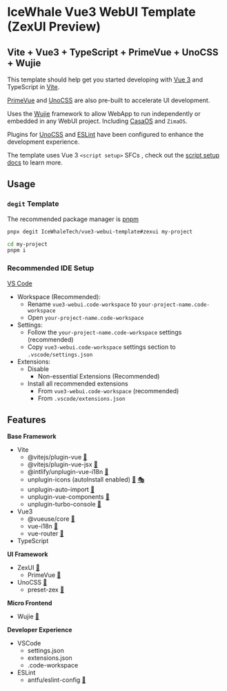 # IceWhale Vue3 WebUI Template (ZexUI Preview)

## Vite + Vue3 + TypeScript + PrimeVue + UnoCSS + Wujie

This template should help get you started developing with [Vue 3](https://vuejs.org/) and TypeScript in [Vite](https://vitejs.dev/).

[PrimeVue](https://primevue.org/) and [UnoCSS](https://unocss.dev/) are also pre-built to accelerate UI development.

Uses the [Wujie](https://wujie-micro.github.io/doc/) framework to allow WebApp to run independently or embedded in any WebUI project. Including [CasaOS](https://www.casaos.io) and `ZimaOS`.

Plugins for [UnoCSS](https://unocss.dev/) and [ESLint](https://eslint.org/) have been configured to enhance the development experience.

The template uses Vue 3 `<script setup>` SFCs , check out the [script setup docs](https://v3.vuejs.org/api/sfc-script-setup.html#sfc-script-setup) to learn more.

## Usage

### `degit` Template

The recommended package manager is [pnpm](https://pnpm.io/)

```bash
pnpx degit IceWhaleTech/vue3-webui-template#zexui my-project

cd my-project
pnpm i
```

### Recommended IDE Setup

[VS Code](https://code.visualstudio.com/)
- Workspace (Recommended):
  - Rename `vue3-webui.code-workspace` to `your-project-name.code-workspace`
  - Open `your-project-name.code-workspace`
- Settings:
  - Follow the `your-project-name.code-workspace` settings (recommended)
  - Copy `vue3-webui.code-workspace` settings section to `.vscode/settings.json`
- Extensions:
  - Disable
    - Non-essential Extensions (Recommended)
  - Install all recommended extensions
    - From `vue3-webui.code-workspace` (recommended)
    - From `.vscode/extensions.json`

## Features

**Base Framework**
- Vite
  - @vitejs/plugin-vue [📖](https://github.com/vitejs/vite-plugin-vue/tree/main/packages/plugin-vue)
  - @vitejs/plugin-vue-jsx [📖](https://github.com/vitejs/vite-plugin-vue/tree/main/packages/plugin-vue-jsx)
  - @intlify/unplugin-vue-i18n [📖](https://www.npmjs.com/package/@intlify/unplugin-vue-i18n)
  - unplugin-icons (autoInstall enabled) [📖](https://github.com/unplugin/unplugin-icons) [🎭](https://icones.js.org/)
  - unplugin-auto-import [📖](https://github.com/unplugin/unplugin-auto-import)
  - unplugin-vue-components [📖](https://github.com/unplugin/unplugin-vue-components)
  - unplugin-turbo-console [📖](https://github.com/unplugin/unplugin-turbo-console)
- Vue3
  - @vueuse/core [📖](https://vueuse.org/functions.html)
  - vue-i18n [📖](https://vue-i18n.intlify.dev/)
  - vue-router [📖](https://router.vuejs.org/)
- TypeScript

**UI Framework**
- ZexUI [📖](https://github.com/IceWhaleTech/zexui)
  - PrimeVue [📖](https://primevue.org/)
- UnoCSS [📖](https://tailwindcss.com/docs)
  - preset-zex [📖](https://github.com/IceWhaleTech/preset-zex)

**Micro Frontend**
- Wujie [📖](https://wujie-micro.github.io/doc/)

**Developer Experience**
- VSCode
  - settings.json
  - extensions.json
  - .code-workspace
- ESLint
  - antfu/eslint-config [📖](https://github.com/antfu/eslint-config)
